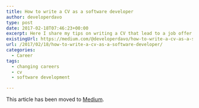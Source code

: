 ```yaml
---
title: How to write a CV as a software developer
author: developerdavo
type: post
date: 2017-02-18T07:46:23+00:00
excerpt: Here I share my tips on writing a CV that lead to a job offer! CV included.
existingUrl: https://medium.com/@developerdavo/how-to-write-a-cv-as-a-software-developer-8841a79f8458
url: /2017/02/18/how-to-write-a-cv-as-a-software-developer/
categories:
  - Career
tags:
  - changing careers
  - cv
  - software development

---
```

This article has been moved to [Medium](https://medium.com/@developerdavo/how-to-write-a-cv-as-a-software-developer-8841a79f8458).

